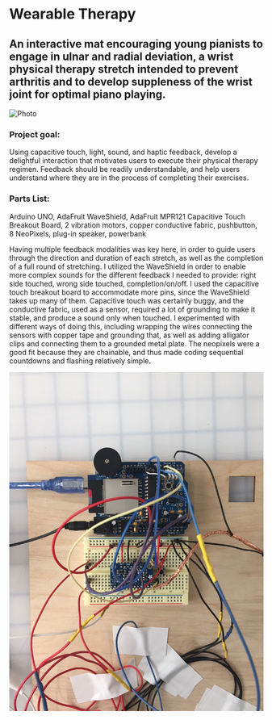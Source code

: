 # Wearable Therapy

## An interactive mat encouraging young pianists to engage in ulnar and radial deviation, a wrist physical therapy stretch intended to prevent arthritis and to develop suppleness of the wrist joint for optimal piano playing.

![Photo](Photos/V1.jpg)

### Project goal: 
Using capacitive touch, light, sound, and haptic feedback, develop a delightful interaction that motivates users to execute their physical therapy regimen. Feedback should be readily understandable, and help users understand where they are in the process of completing their exercises. 

### Parts List: 
Arduino UNO, AdaFruit WaveShield, AdaFruit MPR121 Capacitive Touch Breakout Board, 2 vibration motors, copper conductive fabric, pushbutton, 8 NeoPixels, plug-in speaker, powerbank

Having multiple feedback modalities was key here, in order to guide users through the direction and duration of each stretch, as well as the completion of a full round of stretching. I utilized the WaveShield in order to enable more complex sounds for the different feedback I needed to provide: right side touched, wrong side touched, completion/on/off.  I used the capacitive touch breakout board to accommodate more pins, since the WaveShield takes up many of them. Capacitive touch was certainly buggy, and the conductive fabric, used as a sensor, required a lot of grounding to make it stable, and produce a sound only when touched. I experimented with different ways of doing this, including wrapping the wires connecting the sensors with copper tape and grounding that, as well as adding alligator clips and connecting them to a grounded metal plate.  The neopixels were a good fit because they are chainable, and thus made coding sequential countdowns and flashing relatively simple. 


![3](Photos/3.jpg)
